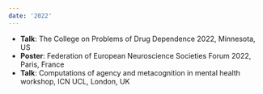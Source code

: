 ```yaml
---
date: '2022'
---
```


- **Talk**: The College on Problems of Drug Dependence 2022, Minnesota, US
- **Poster**: Federation of European Neuroscience Societies Forum 2022, Paris, France
- **Talk**: Computations of agency and metacognition in mental health workshop, ICN UCL, London, UK
